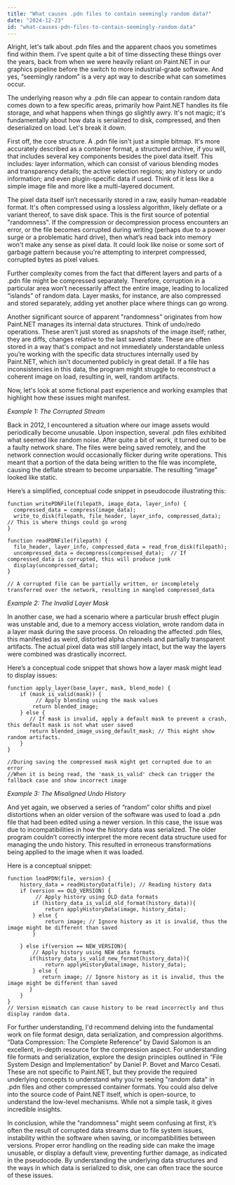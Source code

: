 ```yaml
---
title: "What causes .pdn files to contain seemingly random data?"
date: "2024-12-23"
id: "what-causes-pdn-files-to-contain-seemingly-random-data"
---
```


Alright, let's talk about .pdn files and the apparent chaos you sometimes find within them. I've spent quite a bit of time dissecting these things over the years, back from when we were heavily reliant on Paint.NET in our graphics pipeline before the switch to more industrial-grade software. And yes, “seemingly random” is a very apt way to describe what can sometimes occur.

The underlying reason why a .pdn file can appear to contain random data comes down to a few specific areas, primarily how Paint.NET handles its file storage, and what happens when things go slightly awry. It's not magic; it's fundamentally about how data is serialized to disk, compressed, and then deserialized on load. Let's break it down.

First off, the core structure. A .pdn file isn't just a simple bitmap. It's more accurately described as a container format, a structured archive, if you will, that includes several key components besides the pixel data itself. This includes: layer information, which can consist of various blending modes and transparency details; the active selection regions; any history or undo information; and even plugin-specific data if used. Think of it less like a simple image file and more like a multi-layered document.

The pixel data itself isn’t necessarily stored in a raw, easily human-readable format. It's often compressed using a lossless algorithm, likely deflate or a variant thereof, to save disk space. This is the first source of potential "randomness". If the compression or decompression process encounters an error, or the file becomes corrupted during writing (perhaps due to a power surge or a problematic hard drive), then what’s read back into memory won't make any sense as pixel data. It could look like noise or some sort of garbage pattern because you're attempting to interpret compressed, corrupted bytes as pixel values.

Further complexity comes from the fact that different layers and parts of a .pdn file might be compressed separately. Therefore, corruption in a particular area won’t necessarily affect the entire image, leading to localized “islands” of random data. Layer masks, for instance, are also compressed and stored separately, adding yet another place where things can go wrong.

Another significant source of apparent "randomness" originates from how Paint.NET manages its internal data structures. Think of undo/redo operations. These aren't just stored as snapshots of the image itself; rather, they are diffs, changes relative to the last saved state. These are often stored in a way that's compact and not immediately understandable unless you’re working with the specific data structures internally used by Paint.NET, which isn't documented publicly in great detail. If a file has inconsistencies in this data, the program might struggle to reconstruct a coherent image on load, resulting in, well, random artifacts.

Now, let's look at some fictional past experience and working examples that highlight how these issues might manifest.

*Example 1: The Corrupted Stream*

Back in 2012, I encountered a situation where our image assets would periodically become unusable. Upon inspection, several .pdn files exhibited what seemed like random noise. After quite a bit of work, it turned out to be a faulty network share. The files were being saved remotely, and the network connection would occasionally flicker during write operations. This meant that a portion of the data being written to the file was incomplete, causing the deflate stream to become unparsable. The resulting “image” looked like static.

Here’s a simplified, conceptual code snippet in pseudocode illustrating this:

```pseudocode
function writePDNFile(filepath, image_data, layer_info) {
  compressed_data = compress(image_data);
  write_to_disk(filepath, file_header, layer_info, compressed_data);  // This is where things could go wrong
}

function readPDNFile(filepath) {
  file_header, layer_info, compressed_data = read_from_disk(filepath);
  uncompressed_data = decompress(compressed_data);  // If compressed_data is corrupted, this will produce junk
  display(uncompressed_data);
}

// A corrupted file can be partially written, or incompletely transferred over the network, resulting in mangled compressed_data
```

*Example 2: The Invalid Layer Mask*

In another case, we had a scenario where a particular brush effect plugin was unstable and, due to a memory access violation, wrote random data in a layer mask during the save process. On reloading the affected .pdn files, this manifested as weird, distorted alpha channels and partially transparent artifacts. The actual pixel data was still largely intact, but the way the layers were combined was drastically incorrect.

Here’s a conceptual code snippet that shows how a layer mask might lead to display issues:

```pseudocode
function apply_layer(base_layer, mask, blend_mode) {
    if (mask_is_valid(mask)) {
         // Apply blending using the mask values
        return blended_image;
    } else {
       // If mask is invalid, apply a default mask to prevent a crash, this default mask is not what user saved
       return blended_image_using_default_mask; // This might show random artifacts.
    }
}

//During saving the compressed mask might get corrupted due to an error
//When it is being read, the 'mask_is_valid' check can trigger the fallback case and show incorrect image
```

*Example 3: The Misaligned Undo History*

And yet again, we observed a series of “random” color shifts and pixel distortions when an older version of the software was used to load a .pdn file that had been edited using a newer version. In this case, the issue was due to incompatibilities in how the history data was serialized. The older program couldn’t correctly interpret the more recent data structure used for managing the undo history. This resulted in erroneous transformations being applied to the image when it was loaded.

Here is a conceptual snippet:

```pseudocode
function loadPDN(file, version) {
    history_data = readHistoryData(file); // Reading history data
    if (version == OLD_VERSION) {
         // Apply history using OLD data formats
        if (history_data_is_valid_old_format(history_data)){
            return applyHistoryData(image, history_data);
        } else {
            return image; // Ignore history as it is invalid, thus the image might be different than saved
        }

    } else if(version == NEW_VERSION){
        // Apply history using NEW data formats
       if(history_data_is_valid_new_format(history_data)){
            return applyHistoryData(image, history_data);
        } else {
           return image; // Ignore history as it is invalid, thus the image might be different than saved
       }
    }
}
// Version mismatch can cause history to be read incorrectly and thus display random data.
```

For further understanding, I'd recommend delving into the fundamental work on file format design, data serialization, and compression algorithms. “Data Compression: The Complete Reference” by David Salomon is an excellent, in-depth resource for the compression aspect. For understanding file formats and serialization, explore the design principles outlined in “File System Design and Implementation” by Daniel P. Bovet and Marco Cesati. These are not specific to Paint.NET, but they provide the required underlying concepts to understand why you're seeing "random data" in .pdn files and other compressed container formats. You could also delve into the source code of Paint.NET itself, which is open-source, to understand the low-level mechanisms. While not a simple task, it gives incredible insights.

In conclusion, while the "randomness" might seem confusing at first, it’s often the result of corrupted data streams due to file system issues, instability within the software when saving, or incompatibilities between versions. Proper error handling on the reading side can make the image unusable, or display a default view, preventing further damage, as indicated in the pseudocode. By understanding the underlying data structures and the ways in which data is serialized to disk, one can often trace the source of these issues.
